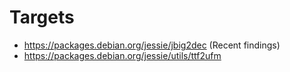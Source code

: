 # Targets

- https://packages.debian.org/jessie/jbig2dec (Recent findings)
- https://packages.debian.org/jessie/utils/ttf2ufm

